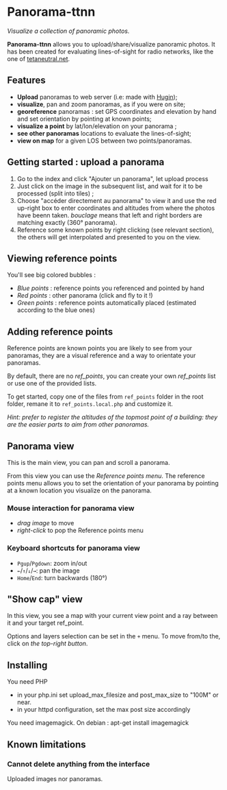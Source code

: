 Panorama-ttnn
=============

*Visualize a collection of panoramic photos.*

**Panorama-ttnn** allows you to upload/share/visualize panoramic photos. It has been
created for evaluating lines-of-sight for radio networks, like the one of
[tetaneutral.net](http://tetaneutral.net).

Features
--------

* **Upload** panoramas to web server (i.e: made with [Hugin](hugin.sf.net));
* **visualize**, pan and zoom panoramas, as if you were on site;
* **georeference** panoramas : set GPS coordinates and elevation by hand and set
  orientation by pointing at known points;
* **visualize a point** by lat/lon/elevation on your panorama ;
* **see other panoramas** locations to evaluate the lines-of-sight;
* **view on map** for a given LOS between two points/panoramas.

Getting started : upload a panorama
-----------------------------------

1. Go to the index and click "Ajouter un panorama", let upload process
2. Just click on the image in the subsequent list, and wait for it to be
   processed (split into tiles) ;
3. Choose "accéder directement au panorama" to view it and use the red up-right box to enter
   coordinates and altitudes from where the photos have beenn taken. *bouclage*
   means that left and right borders are matching exactly (360° panorama).
4. Reference some known points by right clicking (see relevant section), the
   others will get interpolated and presented to you on the view.


Viewing reference points
------------------------

You'll see big colored bubbles :

* *Blue points* : reference points you referenced and pointed by hand
* *Red points*  : other panorama (click and fly to it !)
* *Green points* : reference points automatically placed (estimated according to
   the blue ones)


Adding reference points
----------------------------

Reference points are known points you are likely to see from your panoramas,
they are a visual reference and a way to orientate your panoramas.

By default, there are no *ref_points*, you can create your own *ref_points* list
or use one of the provided lists.

To get started, copy one of the files from `ref_points` folder in the root
folder, remane it to `ref_points.local.php` and customize it.

*Hint: prefer to register the altitudes of the topmost point of a building: they
 are the easier parts to aim from other panoramas.*


Panorama view
--------------

This is the main view, you can pan and scroll a panorama.


From this view you can use the *Reference points menu*. The reference points
menu allows you to set the orientation of your panorama by pointing at a known
location you visualize on the panorama.


### Mouse interaction for panorama view ###

* *drag image*  to move
* *right-click* to pop the Reference points menu


### Keyboard shortcuts for panorama view ###

* `Pgup`/`Pgdown`: zoom in/out
* `←`/`↑`/`↓`/`→`: pan the image
* `Home`/`End`: turn backwards (180°)


"Show cap" view
---------------

In this view, you see a map with your current view point and a ray between it
and your target ref_point.

Options and layers selection can be set in the `+` menu. To move from/to the, click
on *the top-right button*.


Installing
----------

You need PHP

- in your php.ini set upload_max_filesize and post_max_size to "100M" or near.
- in your httpd configuration, set the max post size accordingly

You need imagemagick. On debian : apt-get install imagemagick

Known limitations
------------------

### Cannot delete anything from the interface ###

Uploaded images nor panoramas.
